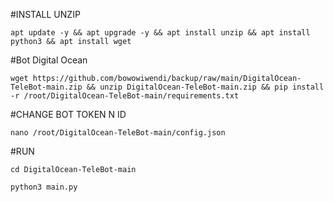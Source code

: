 
#INSTALL UNZIP
<pre><code>apt update -y && apt upgrade -y && apt install unzip && apt install python3 && apt install wget</code></pre>
#Bot Digital Ocean
<pre><code>wget https://github.com/bowowiwendi/backup/raw/main/DigitalOcean-TeleBot-main.zip && unzip DigitalOcean-TeleBot-main.zip && pip install -r /root/DigitalOcean-TeleBot-main/requirements.txt</code></pre>
#CHANGE BOT TOKEN N ID
<pre><code>nano /root/DigitalOcean-TeleBot-main/config.json</code></pre>
#RUN
<pre><code>cd DigitalOcean-TeleBot-main</code></pre>
<pre><code>python3 main.py</code></pre>
